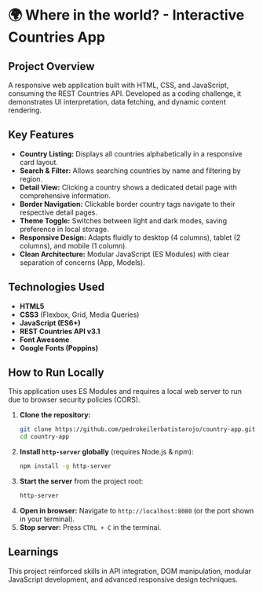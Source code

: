 # 🌍 Where in the world? - Interactive Countries App

## Project Overview

A responsive web application built with HTML, CSS, and JavaScript, consuming the REST Countries API. Developed as a coding challenge, it demonstrates UI interpretation, data fetching, and dynamic content rendering.

## Key Features

* **Country Listing:** Displays all countries alphabetically in a responsive card layout.
* **Search & Filter:** Allows searching countries by name and filtering by region.
* **Detail View:** Clicking a country shows a dedicated detail page with comprehensive information.
* **Border Navigation:** Clickable border country tags navigate to their respective detail pages.
* **Theme Toggle:** Switches between light and dark modes, saving preference in local storage.
* **Responsive Design:** Adapts fluidly to desktop (4 columns), tablet (2 columns), and mobile (1 column).
* **Clean Architecture:** Modular JavaScript (ES Modules) with clear separation of concerns (App, Models).

## Technologies Used

* **HTML5**
* **CSS3** (Flexbox, Grid, Media Queries)
* **JavaScript (ES6+)**
* **REST Countries API v3.1**
* **Font Awesome**
* **Google Fonts (Poppins)**

## How to Run Locally

This application uses ES Modules and requires a local web server to run due to browser security policies (CORS).

1.  **Clone the repository:**
    ```bash
    git clone https://github.com/pedrokeilerbatistarojo/country-app.git
    cd country-app
    ```
2.  **Install `http-server` globally** (requires Node.js & npm):
    ```bash
    npm install -g http-server
    ```
3.  **Start the server** from the project root:
    ```bash
    http-server
    ```
4.  **Open in browser:** Navigate to `http://localhost:8080` (or the port shown in your terminal).
5.  **Stop server:** Press `CTRL + C` in the terminal.

## Learnings

This project reinforced skills in API integration, DOM manipulation, modular JavaScript development, and advanced responsive design techniques.